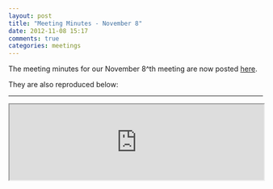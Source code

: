 ```yaml
---
layout: post
title: "Meeting Minutes - November 8"
date: 2012-11-08 15:17
comments: true
categories: meetings
---
```

The meeting minutes for our November 8^th meeting are now posted [here](/meeting-minutes).

They are also reproduced below:

---
<iframe style="width:100%;" src="https://docs.google.com/document/pub?id=1hMbNz0cjxdXYmjqhe3ocIHeEnsWTx9xab2bWpsgomWI&amp;embedded=true"></iframe>
